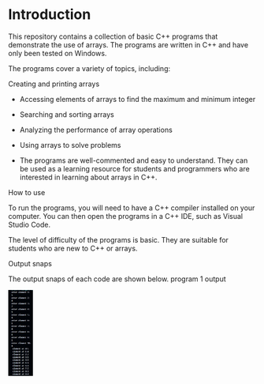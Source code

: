 # Introduction

This repository contains a collection of basic C++ programs that demonstrate the use of arrays. The programs are written in C++ and have only been tested on Windows.

The programs cover a variety of topics, including:

Creating and printing arrays 

* Accessing elements of arrays to find the maximum and minimum integer

* Searching and sorting arrays 

* Analyzing the performance of array operations 

* Using arrays to solve problems 

* The programs are well-commented and easy to understand. They can be used as a learning resource for students and programmers who are interested in learning about arrays in C++.

How to use

To run the programs, you will need to have a C++ compiler installed on your computer. You can then open the programs in a C++ IDE, such as Visual Studio Code.

The level of difficulty of the programs is basic. They are suitable for students who are new to C++ or arrays.

Output snaps

The output snaps of each code are shown below.
program 1 output
![]()
<div align="left">
  <img src="exp_ar_01.jpg" width="10%" height="10%"/>
</div><br/>

